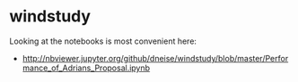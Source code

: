 # windstudy

Looking at the notebooks is most convenient here:

 * http://nbviewer.jupyter.org/github/dneise/windstudy/blob/master/Performance_of_Adrians_Proposal.ipynb
 
